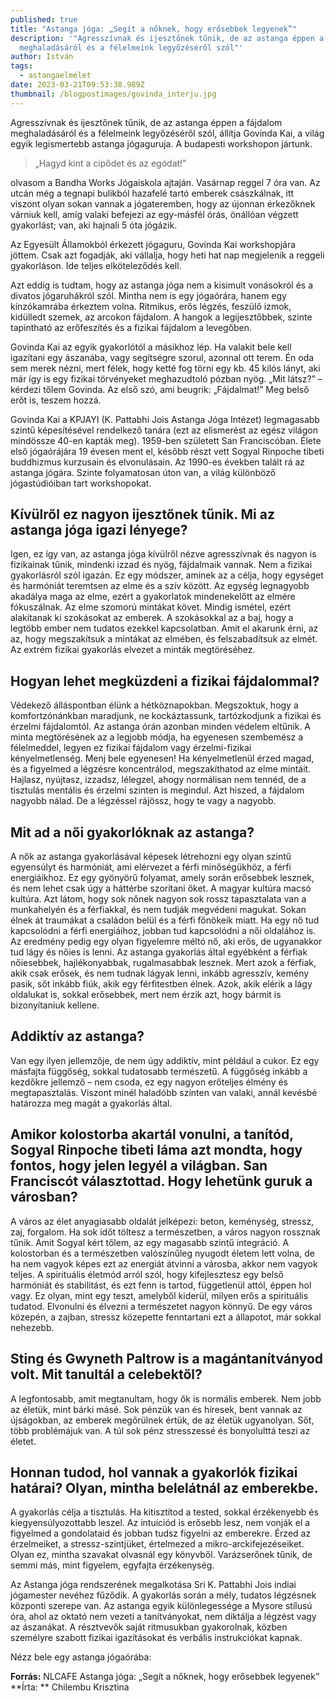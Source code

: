 ```yaml
---
published: true
title: "Astanga jóga: „Segít a nőknek, hogy erősebbek legyenek”"
description: '"Agresszívnak és ijesztőnek tűnik, de az astanga éppen a fájdalom
  meghaladásáról és a félelmeink legyőzéséről szól"'
author: István
tags:
  - astangaelmélet
date: 2023-03-21T09:53:38.989Z
thumbnail: /blogpostimages/govinda_interju.jpg
---
```

Agresszívnak és ijesztőnek tűnik, de az astanga éppen a fájdalom meghaladásáról és a félelmeink legyőzéséről szól, állítja Govinda Kai, a világ egyik legismertebb astanga jógaguruja. A budapesti workshopon jártunk.

> „Hagyd kint a cipődet és az egódat!” 

olvasom a Bandha Works Jógaiskola ajtaján. Vasárnap reggel 7 óra van. Az utcán még a tegnapi bulikból hazafelé tartó emberek császkálnak, itt viszont olyan sokan vannak a jógateremben, hogy az újonnan érkezőknek várniuk kell, amíg valaki befejezi az egy-másfél órás, önállóan végzett gyakorlást; van, aki hajnali 5 óta jógázik.

Az Egyesült Államokból érkezett jógaguru, Govinda Kai workshopjára jöttem. Csak azt fogadják, aki vállalja, hogy heti hat nap megjelenik a reggeli gyakorláson. Ide teljes elköteleződés kell.

Azt eddig is tudtam, hogy az astanga jóga nem a kisimult vonásokról és a divatos jógaruhákról szól. Mintha nem is egy jógaórára, hanem egy kínzókamrába érkeztem volna. Ritmikus, erős légzés, feszülő izmok, kidülledt szemek, az arcokon fájdalom. A hangok a legijesztőbbek, szinte tapintható az erőfeszítés és a fizikai fájdalom a levegőben.

Govinda Kai az egyik gyakorlótól a másikhoz lép. Ha valakit bele kell igazítani egy ászanába, vagy segítségre szorul, azonnal ott terem. Én oda sem merek nézni, mert félek, hogy ketté fog törni egy kb. 45 kilós lányt, aki már így is egy fizikai törvényeket meghazudtoló pózban nyög. „Mit látsz?” – kérdezi tőlem Govinda. Az első szó, ami beugrik: „Fájdalmat!” Meg belső erőt is, teszem hozzá.

Govinda Kai a KPJAYI (K. Pattabhi Jois Astanga Jóga Intézet) legmagasabb szintű képesítésével rendelkező tanára (ezt az elismerést az egész világon mindössze 40-en kapták meg). 1959-ben született San Franciscóban. Élete első jógaórájára 19 évesen ment el, később részt vett Sogyal Rinpoche tibeti buddhizmus kurzusain és elvonulásain. Az 1990-es években talált rá az astanga jógára. Szinte folyamatosan úton van, a világ különböző jógastúdióiban tart workshopokat.

## Kívülről ez nagyon ijesztőnek tűnik. Mi az astanga jóga igazi lényege?
Igen, ez így van, az astanga jóga kívülről nézve agresszívnak és nagyon is fizikainak tűnik, mindenki izzad és nyög, fájdalmaik vannak. Nem a fizikai gyakorlásról szól igazán. Ez egy módszer, aminek az a célja, hogy egységet és harmóniát teremtsen az elme és a szív között. Az egység legnagyobb akadálya maga az elme, ezért a gyakorlatok mindenekelőtt az elmére fókuszálnak. Az elme szomorú mintákat követ. Mindig ismétel, ezért alakítanak ki szokásokat az emberek. A szokásokkal az a baj, hogy a legtöbb ember nem tudatos ezekkel kapcsolatban. Amit el akarunk érni, az az, hogy megszakítsuk a mintákat az elmében, és felszabadítsuk az elmét. Az extrém fizikai gyakorlás elvezet a minták megtöréséhez.

## Hogyan lehet megküzdeni a fizikai fájdalommal?
Védekező álláspontban élünk a hétköznapokban. Megszoktuk, hogy a komfortzónánkban maradjunk, ne kockáztassunk, tartózkodjunk a fizikai és érzelmi fájdalomtól. Az astanga órán azonban minden védelem eltűnik. A minta megtörésének az a legjobb módja, ha egyenesen szembemész a félelmeddel, legyen ez fizikai fájdalom vagy érzelmi-fizikai kényelmetlenség. Menj bele egyenesen! Ha kényelmetlenül érzed magad, és a figyelmed a légzésre koncentrálod, megszakíthatod az elme mintáit. Hajlasz, nyújtasz, izzadsz, lélegzel, ahogy normálisan nem tennéd, de a tisztulás mentális és érzelmi szinten is megindul. Azt hiszed, a fájdalom nagyobb nálad. De a légzéssel rájössz, hogy te vagy a nagyobb.

## Mit ad a női gyakorlóknak az astanga?
A nők az astanga gyakorlásával képesek létrehozni egy olyan szintű egyensúlyt és harmóniát, ami elérvezet a férfi minőségükhöz, a férfi energiáikhoz. Ez egy gyönyörű folyamat, amely során erősebbek lesznek, és nem lehet csak úgy a háttérbe szorítani őket. A magyar kultúra macsó kultúra. Azt látom, hogy sok nőnek nagyon sok rossz tapasztalata van a munkahelyén és a férfiakkal, és nem tudják megvédeni magukat. Sokan élnek át traumákat a családon belül és a férfi főnökeik miatt. Ha egy nő tud kapcsolódni a férfi energiáihoz, jobban tud kapcsolódni a női oldalához is. Az eredmény pedig egy olyan figyelemre méltó nő, aki erős, de ugyanakkor tud lágy és nőies is lenni. Az astanga gyakorlás által egyébként a férfiak nőiesebbek, hajlékonyabbak, rugalmasabbak lesznek. Mert azok a férfiak, akik csak erősek, és nem tudnak lágyak lenni, inkább agresszív, kemény pasik, sőt inkább fiúk, akik egy férfitestben élnek. Azok, akik elérik a lágy oldalukat is, sokkal erősebbek, mert nem érzik azt, hogy bármit is bizonyítaniuk kellene.

## Addiktív az astanga?
Van egy ilyen jellemzője, de nem úgy addiktív, mint például a cukor. Ez egy másfajta függőség, sokkal tudatosabb természetű. A függőség inkább a kezdőkre jellemző – nem csoda, ez egy nagyon erőteljes élmény és megtapasztalás. Viszont minél haladóbb szinten van valaki, annál kevésbé határozza meg magát a gyakorlás által.

## Amikor kolostorba akartál vonulni, a tanítód, Sogyal Rinpoche tibeti láma azt mondta, hogy fontos, hogy jelen legyél a világban. San Franciscót választottad. Hogy lehetünk guruk a városban?
A város az élet anyagiasabb oldalát jelképezi: beton, keménység, stressz, zaj, forgalom. Ha sok időt töltesz a természetben, a város nagyon rossznak tűnik. Amit Sogyal kért tőlem, az egy magasabb szintű integráció. A kolostorban és a természetben valószínűleg nyugodt életem lett volna, de ha nem vagyok képes ezt az energiát átvinni a városba, akkor nem vagyok teljes. A spirituális életmód arról szól, hogy kifejlesztesz egy belső harmóniát és stabilitást, és ezt fenn is tartod, függetlenül attól, éppen hol vagy. Ez olyan, mint egy teszt, amelyből kiderül, milyen erős a spirituális tudatod. Elvonulni és élvezni a természetet nagyon könnyű. De egy város közepén, a zajban, stressz közepette fenntartani ezt a állapotot, már sokkal nehezebb.

## Sting és Gwyneth Paltrow is a magántanítványod volt. Mit tanultál a celebektől?
A legfontosabb, amit megtanultam, hogy ők is normális emberek. Nem jobb az életük, mint bárki másé. Sok pénzük van és híresek, bent vannak az újságokban, az emberek megőrülnek értük, de az életük ugyanolyan. Sőt, több problémájuk van. A túl sok pénz stresszessé és bonyolulttá teszi az életet.

## Honnan tudod, hol vannak a gyakorlók fizikai határai? Olyan, mintha belelátnál az emberekbe.
A gyakorlás célja a tisztulás. Ha kitisztítod a tested, sokkal érzékenyebb és kiegyensúlyozottabb leszel. Az intuíciód is erősebb lesz, nem vonják el a figyelmed a gondolataid és jobban tudsz figyelni az emberekre. Érzed az érzelmeiket, a stressz-szintjüket, értelmezed a mikro-arckifejezéseiket. Olyan ez, mintha szavakat olvasnál egy könyvből. Varázserőnek tűnik, de semmi más, mint figyelem, egyfajta érzékenység.

Az Astanga jóga rendszerének megalkotása Sri K. Pattabhi Jois indiai jógamester nevéhez fűződik. A gyakorlás során a mély, tudatos légzésnek központi szerepe van. Az astanga egyik különlegessége a Mysore stílusú óra, ahol az oktató nem vezeti a tanítványokat, nem diktálja a légzést vagy az ászanákat. A résztvevők saját ritmusukban gyakorolnak, közben személyre szabott fizikai igazításokat és verbális instrukciókat kapnak. 

Nézz bele egy astanga jógaórába:

**Forrás:** NLCAFE Astanga jóga: „Segít a nőknek, hogy erősebbek legyenek”
**Írta: ** Chilembu Krisztina